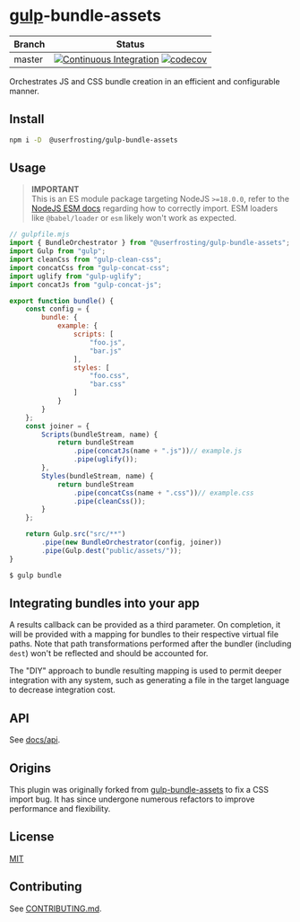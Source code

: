 # [gulp](https://github.com/gulpjs/gulp)-bundle-assets

| Branch | Status |
| ------ | ------ |
| master | [![Continuous Integration](https://github.com/userfrosting/gulp-uf-bundle-assets/workflows/Continuous%20Integration/badge.svg?branch=master)](https://github.com/userfrosting/gulp-uf-bundle-assets/actions?query=branch:master+workflow:"Continuous+Integration") [![codecov](https://codecov.io/gh/userfrosting/gulp-uf-bundle-assets/branch/master/graph/badge.svg)](https://codecov.io/gh/userfrosting/gulp-uf-bundle-assets/branch/master) |

Orchestrates JS and CSS bundle creation in an efficient and configurable manner.

## Install

```bash
npm i -D  @userfrosting/gulp-bundle-assets
```

## Usage

> **IMPORTANT**<br/>
> This is an ES module package targeting NodeJS `>=18.0.0`, refer to the [NodeJS ESM docs](https://nodejs.org/api/esm.html) regarding how to correctly import.
> ESM loaders like `@babel/loader` or `esm` likely won't work as expected.

```js
// gulpfile.mjs
import { BundleOrchestrator } from "@userfrosting/gulp-bundle-assets";
import Gulp from "gulp";
import cleanCss from "gulp-clean-css";
import concatCss from "gulp-concat-css";
import uglify from "gulp-uglify";
import concatJs from "gulp-concat-js";

export function bundle() {
    const config = {
        bundle: {
            example: {
                scripts: [
                    "foo.js",
                    "bar.js"
                ],
                styles: [
                    "foo.css",
                    "bar.css"
                ]
            }
        }
    };
    const joiner = {
        Scripts(bundleStream, name) {
            return bundleStream
                .pipe(concatJs(name + ".js"))// example.js
                .pipe(uglify());
        },
        Styles(bundleStream, name) {
            return bundleStream
                .pipe(concatCss(name + ".css"))// example.css
                .pipe(cleanCss());
        }
    };

    return Gulp.src("src/**")
        .pipe(new BundleOrchestrator(config, joiner))
        .pipe(Gulp.dest("public/assets/"));
}
```

```bash
$ gulp bundle
```

## Integrating bundles into your app

A results callback can be provided as a third parameter. On completion, it will be provided with a mapping for bundles to their respective virtual file paths. Note that path transformations performed after the bundler (including `dest`) won't be reflected and should be accounted for.

The "DIY" approach to bundle resulting mapping is used to permit deeper integration with any system, such as generating a file in the target language to decrease integration cost.

## API

See [docs/api](./docs/api/index.md).

## Origins

This plugin was originally forked from [gulp-bundle-assets](https://github.com/dowjones/gulp-bundle-assets) to fix a CSS import bug. It has since undergone numerous refactors to improve performance and flexibility.

## License

[MIT](LICENSE)

## Contributing

See [CONTRIBUTING.md](./CONTRIBUTING.md).
